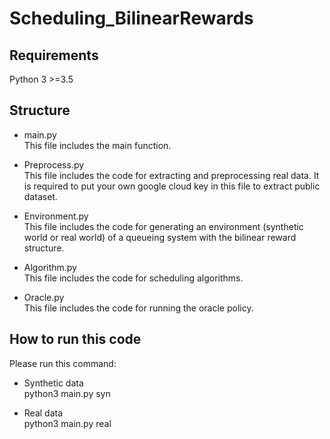 # Scheduling_BilinearRewards


## Requirements
 Python 3 >=3.5

## Structure
  * main.py\
  This file includes the main function.

  * Preprocess.py\
  This file includes the code for extracting and preprocessing real data. It is required to put your own google cloud key in this file to extract public dataset.

  * Environment.py\
  This file includes the code for generating an environment (synthetic world or real world) of a queueing system with the bilinear reward structure. 
  
  * Algorithm.py\
  This file includes the code for scheduling algorithms.

  * Oracle.py\
  This file includes the code for running the oracle policy.

## How to run this code
Please run this command:

 * Synthetic data\
 python3 main.py syn

 * Real data\
 python3 main.py real
